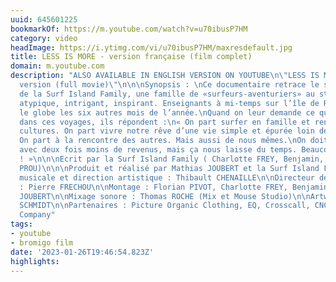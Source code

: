 ```yaml
---
uuid: 645601225
bookmarkOf: https://m.youtube.com/watch?v=u70ibusP7HM
category: video
headImage: https://i.ytimg.com/vi/u70ibusP7HM/maxresdefault.jpg
title: LESS IS MORE - version française (film complet)
domain: m.youtube.com
description: "ALSO AVAILABLE IN ENGLISH VERSION ON YOUTUBE\n\"LESS IS MORE - english
  version (full movie)\"\n\n\nSynopsis : \nCe documentaire retrace le style de vie
  de la Surf Island Family, une famille de «surfeurs-aventuriers» au style de vie
  atypique, intrigant, inspirant. Enseignants à mi-temps sur l’île de Ré, ils sillonnent
  le globe les six autres mois de l’année.\nQuand on leur demande ce qu’ils recherchent
  dans ces voyages, ils répondent :\n« On part surfer en famille et rencontrer d’autres
  cultures. On part vivre notre rêve d’une vie simple et épurée loin de la surconsommation.
  On part à la rencontre des autres. Mais aussi de nous mêmes.\nOn doit se débrouiller
  avec deux fois moins de revenus, mais ça nous laisse du temps. Beaucoup de temps
  ! »\n\n\nEcrit par la Surf Island Family ( Charlotte FREY, Benjamin, Jules et Valentin
  PROU)\n\n\nProduit et réalisé par Mathias JOUBERT et la Surf Island Family\n\n\nComposition
  musicale et direction artistique : Thibault CHENAILLE\n\nDirecteur de la Photographie
  : Pierre FRECHOU\n\nMontage : Florian PIVOT, Charlotte FREY, Benjamin PROU, Mathias
  JOUBERT\n\nMixage sonore : Thomas ROCHE (Mix et Mouse Studio)\n\nArtwork : Antoine
  SCHMIDT\n\nPartenaires : Picture Organic Clothing, EQ, Crosscall, CNC, Breakout
  Company"
tags:
- youtube
- bromigo film
date: '2023-01-26T19:46:54.823Z'
highlights: 
---
```



